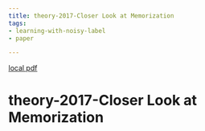```yaml
---
title: theory-2017-Closer Look at Memorization
tags:
- learning-with-noisy-label
- paper

---
```


[local pdf](../../../pdfs/theory-2017-Closer%20Look%20at%20Memorization.pdf)

# theory-2017-Closer Look at Memorization
